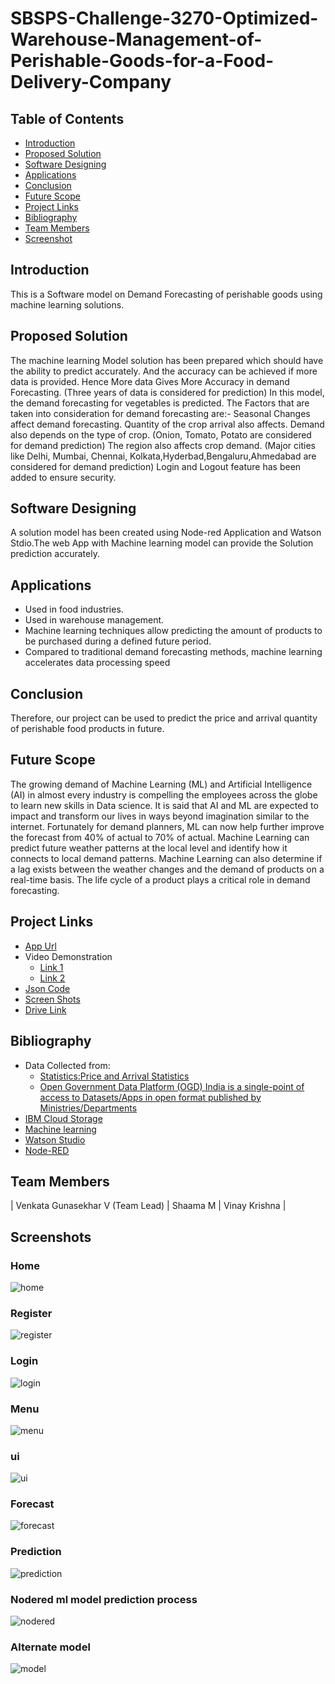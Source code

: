 # SBSPS-Challenge-3270-Optimized-Warehouse-Management-of-Perishable-Goods-for-a-Food-Delivery-Company



## Table of Contents

- [Introduction](#introduction)
- [Proposed Solution](#proposed-solution)
- [Software Designing](#software-designing)
- [Applications](#applications)
- [Conclusion](#conclusion)
- [Future Scope](#future-scope)
- [Project Links](#project-links)
- [Bibliography](#bibliography)
- [Team Members](#team-members)
- [Screenshot](#screenshots)

##
## Introduction
This is a Software model on Demand Forecasting of perishable goods using machine learning solutions.

## Proposed Solution
The machine learning Model solution has been prepared which should have the ability to predict accurately. And the accuracy can be achieved if more data is provided.
Hence More data Gives More Accuracy in demand Forecasting. (Three years of data is considered for prediction)
In this model, the demand forecasting for vegetables is predicted.
The Factors that are taken into consideration for demand forecasting are:-
Seasonal Changes affect demand forecasting.
Quantity of the crop arrival also affects.
Demand also depends on the type of crop. (Onion, Tomato, Potato are considered for demand prediction)
The region also affects crop demand. (Major cities like Delhi, Mumbai, Chennai, Kolkata,Hyderbad,Bengaluru,Ahmedabad are considered for demand prediction)
Login and Logout feature has been added to ensure security.

## Software Designing
A solution model has been created using Node-red Application and Watson Stdio.The web App with Machine learning model can provide the Solution prediction accurately.

## Applications
- Used in food industries.
- Used in warehouse management.
- Machine learning techniques allow predicting the amount of products to be purchased during a defined future period.
- Compared to traditional demand forecasting methods, machine learning accelerates data processing speed

## Conclusion
Therefore, our project can be used to predict the price and arrival quantity of perishable food products in future. 


## Future Scope
The growing demand of Machine Learning (ML) and Artificial Intelligence (AI) in almost every industry is compelling the employees across the globe to learn new skills in Data science. It is said that AI and ML are expected to impact and transform our lives in ways beyond imagination similar to the internet.
Fortunately for demand planners, ML can now help further improve the forecast from 40% of actual to 70% of actual. 
Machine Learning can predict future weather patterns at the local level and identify how it connects to local demand patterns. Machine Learning can also determine if a lag exists between the weather changes and the demand of products on a real-time basis. The life cycle of a product plays a critical role in demand forecasting.

## Project Links
- [App Url](https://node-red-gfbxa.eu-gb.mybluemix.net/ui)
- Video Demonstration 
  - [Link 1](https://drive.google.com/file/d/1-x9b0ZhFeK4yQYpe82NG8qHbuL7FZIwd/view?usp=sharing)
  - [Link 2](https://drive.google.com/drive/folders/1z3xauVWF3LvPS6yR7BoEpefzL6hNAsxW?usp=sharing)
- [Json Code](https://github.com/SmartPracticeschool/SBSPS-Challenge-3270-Optimized-Warehouse-Management-of-Perishable-Goods-for-a-Food-Delivery-Company/tree/master/json%20code)
- [Screen Shots](https://github.com/SmartPracticeschool/SBSPS-Challenge-3270-Optimized-Warehouse-Management-of-Perishable-Goods-for-a-Food-Delivery-Company/tree/master/screenshots)
- [Drive Link](https://drive.google.com/drive/folders/1n2vmTSpFe24HFhJfsiQ8heLByoHg4e9T?usp=sharing)

## Bibliography
- Data Collected from:
  - [Statistics:Price and Arrival Statistics](http://nhb.gov.in/statistics/price-arrival-statistics.html)
  - [Open Government Data Platform (OGD) India is a single-point of access to Datasets/Apps in open format published by Ministries/Departments](https://data.gov.in/)
- [IBM Cloud Storage](https://www.cloud.ibm.com)
- [Machine learning](https://en.wikipedia.org/wiki/Machine_learnin)
- [Watson Studio](https://www.ibm.com/in-en/cloud/watson-studio)
- [Node-RED](https://nodered.org/)

## Team Members
| Venkata Gunasekhar V (Team Lead) | Shaama M | Vinay Krishna |

## Screenshots

### Home
![home](https://github.com/SmartPracticeschool/SBSPS-Challenge-3270-Optimized-Warehouse-Management-of-Perishable-Goods-for-a-Food-Delivery-Company/blob/master/screenshots/Capture%20home.JPG)
### Register
![register](https://github.com/SmartPracticeschool/SBSPS-Challenge-3270-Optimized-Warehouse-Management-of-Perishable-Goods-for-a-Food-Delivery-Company/blob/master/screenshots/Capture%20register.JPG)
### Login
![login](https://github.com/SmartPracticeschool/SBSPS-Challenge-3270-Optimized-Warehouse-Management-of-Perishable-Goods-for-a-Food-Delivery-Company/blob/master/screenshots/Capture%20login.JPG)
### Menu
![menu](https://github.com/SmartPracticeschool/SBSPS-Challenge-3270-Optimized-Warehouse-Management-of-Perishable-Goods-for-a-Food-Delivery-Company/blob/master/screenshots/Capture%20menu.JPG)
### ui
![ui](https://github.com/SmartPracticeschool/SBSPS-Challenge-3270-Optimized-Warehouse-Management-of-Perishable-Goods-for-a-Food-Delivery-Company/blob/master/screenshots/Capture%20ui.JPG)
### Forecast
![forecast](https://github.com/SmartPracticeschool/SBSPS-Challenge-3270-Optimized-Warehouse-Management-of-Perishable-Goods-for-a-Food-Delivery-Company/blob/master/screenshots/Capture%20onion%20forecast.JPG)
### Prediction
![prediction](https://github.com/SmartPracticeschool/SBSPS-Challenge-3270-Optimized-Warehouse-Management-of-Perishable-Goods-for-a-Food-Delivery-Company/blob/master/screenshots/Capture%20seasonal%20fruit%20prediction.JPG)
### Nodered ml model prediction process
![nodered](https://github.com/SmartPracticeschool/SBSPS-Challenge-3270-Optimized-Warehouse-Management-of-Perishable-Goods-for-a-Food-Delivery-Company/blob/master/screenshots/Capture%20nodered%20ML%20prediction%20process.JPG)
### Alternate model
![model](https://github.com/SmartPracticeschool/SBSPS-Challenge-3270-Optimized-Warehouse-Management-of-Perishable-Goods-for-a-Food-Delivery-Company/blob/master/screenshots/Capture%20prediction%20model.JPG)
